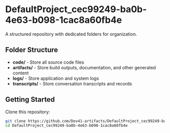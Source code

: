 # DefaultProject_cec99249-ba0b-4e63-b098-1cac8a60fb4e
A structured repository with dedicated folders for organization.

## Folder Structure

- **code/** - Store all source code files
- **artifacts/** - Store build outputs, documentation, and other generated content
- **logs/** - Store application and system logs
- **transcripts/** - Store conversation transcripts and records

## Getting Started

Clone this repository:
```bash
git clone https://github.com/Dev41-artifacts/DefaultProject_cec99249-ba0b-4e63-b098-1cac8a60fb4e
cd DefaultProject_cec99249-ba0b-4e63-b098-1cac8a60fb4e
```
